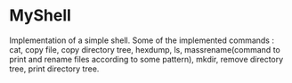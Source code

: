 # MyShell

Implementation of a simple shell.
Some of the implemented commands : cat, copy file, copy directory tree, hexdump, ls, massrename(command to print and rename files according to some pattern), mkdir, remove directory tree, print directory tree.
